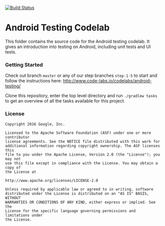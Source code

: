 [![Build Status](https://travis-ci.org/misfitdavidl/android-testing.svg?branch=master)](https://travis-ci.org/misfitdavidl/android-testing)
# Android Testing Codelab

This folder contains the source code for the Android testing codelab. It gives an introduction into testing on Android, including unit tests and UI tests.

### Getting Started

Check out branch `master` or any of our step branches `step-1-5` to start and follow the instructions here: http://www.code-labs.io/codelabs/android-testing/


Clone this repository, enter the top level directory and run <code>./gradlew tasks</code> to get an overview of all the tasks available for this project.

### License


```
Copyright 2016 Google, Inc.

Licensed to the Apache Software Foundation (ASF) under one or more contributor
license agreements. See the NOTICE file distributed with this work for
additional information regarding copyright ownership. The ASF licenses this
file to you under the Apache License, Version 2.0 (the "License"); you may not
use this file except in compliance with the License. You may obtain a copy of
the License at

http://www.apache.org/licenses/LICENSE-2.0

Unless required by applicable law or agreed to in writing, software
distributed under the License is distributed on an "AS IS" BASIS, WITHOUT
WARRANTIES OR CONDITIONS OF ANY KIND, either express or implied. See the
License for the specific language governing permissions and limitations under
the License.
```
